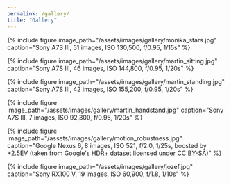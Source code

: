 ```yaml
---
permalink: /gallery/
title: "Gallery"
---
```


{% include figure image_path="/assets/images/gallery/monika_stars.jpg" caption="Sony A7S III, 51 images, ISO 130,500, f/0.95, 1/15s" %}

{% include figure image_path="/assets/images/gallery/martin_sitting.jpg" caption="Sony A7S III, 46 images, ISO 144,800, f/0.95, 1/20s" %}

{% include figure image_path="/assets/images/gallery/martin_standing.jpg" caption="Sony A7S III, 42 images, ISO 155,200, f/0.95, 1/20s" %}

{% include figure image_path="/assets/images/gallery/martin_handstand.jpg" caption="Sony A7S III, 7 images, ISO 92,300, f/0.95, 1/20s" %}

{% include figure image_path="/assets/images/gallery/motion_robustness.jpg" caption="Google Nexus 6, 8 images, ISO 521, f/2.0, 1/25s, boosted by +2.5EV (taken from Google's [HDR+ dataset](https://hdrplusdata.org/dataset.html) licensed under [CC BY-SA](https://creativecommons.org/licenses/by-sa/4.0/))" %}

{% include figure image_path="/assets/images/gallery/jozef.jpg" caption="Sony RX100 V, 19 images, ISO 60,900, f/1.8, 1/10s" %}
